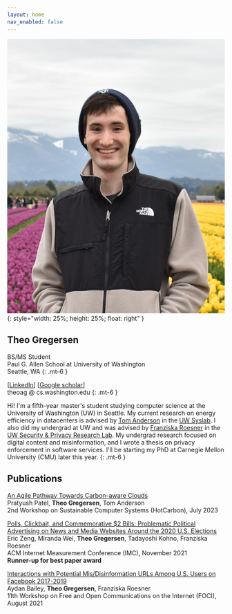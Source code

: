 ```yaml
---
layout: home
nav_enabled: false
---
```


![Photo of Theo](DSC_5055.JPG){: style="width: 25%; height: 25%; float: right" }

## Theo Gregersen


BS/MS Student \
Paul G. Allen School at University of Washington \
Seattle, WA
{: .mt-6 }


\[[LinkedIn](https://www.linkedin.com/in/theo-gregersen/)\] 
\[[Google scholar](https://scholar.google.com/citations?user=fLlXcOUAAAAJ&hl=en&oi=ao)\] \
theoag @ cs.washington.edu
{: .mt-6 }


Hi! 
I'm a fifth-year master's student studying computer science at the University of Washington (UW) in Seattle.
My current research on energy efficiency in datacenters is advised by [Tom Anderson](https://www.cs.washington.edu/people/faculty/tom) in the [UW Syslab](https://syslab.cs.washington.edu/). 
I also did my undergrad at UW and was advised by [Franziska Roesner](https://www.cs.washington.edu/people/faculty/franzi) in the [UW Security & Privacy Research Lab](https://seclab.cs.washington.edu/).
My undergrad research focused on digital content and misinformation, and I wrote a thesis on privacy enforcement in software services.
I'll be starting my PhD at Carnegie Mellon University (CMU) later this year.
{: .mt-6 }


## Publications

[An Agile Pathway Towards Carbon-aware Clouds](https://dl.acm.org/doi/abs/10.1145/3604930.3605722) \
Pratyush Patel, **Theo Gregersen**, Tom Anderson \
2nd Workshop on Sustainable Computer Systems (HotCarbon), July 2023


[Polls, Clickbait, and Commemorative $2 Bills: Problematic Political Advertising on News and Media Websites Around the 2020 U.S. Elections](https://dl.acm.org/doi/abs/10.1145/3487552.3487850) \
Eric Zeng, Miranda Wei, **Theo Gregersen**, Tadayoshi Kohno, Franziska Roesner \
ACM Internet Measurement Conference (IMC), November 2021 \
**Runner-up for best paper award**


[Interactions with Potential Mis/Disinformation URLs Among U.S. Users on Facebook 2017-2019](https://dl.acm.org/doi/10.1145/3473604.3474561) \
Aydan Bailey, **Theo Gregersen**, Franziska Roesner \
11th Workshop on Free and Open Communications on the Internet (FOCI), August 2021